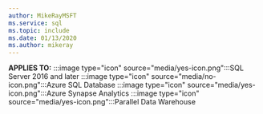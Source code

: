 ```yaml
---
author: MikeRayMSFT
ms.service: sql
ms.topic: include
ms.date: 01/13/2020
ms.author: mikeray
---
```


**APPLIES TO:** :::image type="icon" source="media/yes-icon.png":::SQL Server 2016 and later :::image type="icon" source="media/no-icon.png":::Azure SQL Database :::image type="icon" source="media/yes-icon.png":::Azure Synapse Analytics :::image type="icon" source="media/yes-icon.png":::Parallel Data Warehouse 

